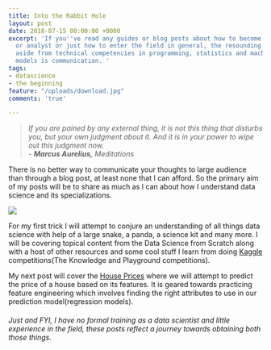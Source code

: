```yaml
---
title: Into the Rabbit Hole
layout: post
date: 2018-07-15 00:00:00 +0000
excerpt: 'If you''ve read any guides or blog posts about how to become a data scientist
  or analyst or just how to enter the field in general, the resounding recommendation
  aside from technical competencies in programming, statistics and machine learning
  models is communication. '
tags:
- datascience
- the beginning
feature: "/uploads/download.jpg"
comments: 'true'

---
```

> _If you are pained by any external thing, it is not this thing that disturbs you, but your own judgment about it. And it is in your power to wipe out this judgment now.  
> - **Marcus Aurelius,** Meditations_

There is no better way to communicate your thoughts to large audience than through a blog post, at least none that I can afford. So the primary aim of my posts will be to share as much as I can about how I understand data science and its specializations.

![](https://www.propertyme.com.au/media/k2/items/cache/954fb0ebf1d84fb921bfb0b6e045d57f_L.jpg)

For my first trick I will attempt to conjure an understanding of all things data science with help of a large snake, a panda, a science kit and many more. I will be covering topical content from the Data Science from Scratch along with a host of other resources and some cool stuff I learn from doing [Kaggle](http://kaggle.com) competitions(The Knowledge and Playground competitions). 

My next post will cover the [House Prices](https://www.kaggle.com/c/house-prices-advanced-regression-techniques) where we will attempt to  predict the price of a house based on its features. It is geared towards practicing feature engineering which involves finding the right attributes to use in our prediction model(regression models).

###### _Just and FYI, I have no formal training as a data scientist and little experience in the field, these posts reflect a journey towards obtaining both those things._ 